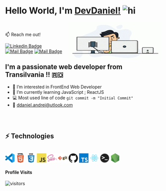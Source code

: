 # Hello World, I'm [DevDaniel!](https://portfolio.ddaniel.ro) <img src="https://user-images.githubusercontent.com/1303154/88677602-1635ba80-d120-11ea-84d8-d263ba5fc3c0.gif" width="28px" alt="hi"> 
    
<img align="right" alt="GIF" src="https://github.com/ddaniel90/ddaniel90/blob/main/programmer.gif?raw=true" width="300" height="120" />
<br />

:mailbox: Reach me out!

 [![Linkedin Badge](https://img.shields.io/badge/-andreidaniel-0e76a8?style=flat&labelColor=0e76a8&logo=linkedin&logoColor=white)](https://www.linkedin.com/in/andreidaniel/) 
 [![Mail Badge](https://img.shields.io/badge/-@calvin_omu-FFB344?style=flat&labelColor=FFB344&logo=instagram&logoColor=white)](https://www.instagram.com/calvin_omu/) 
 [![Mail Badge](https://img.shields.io/badge/-ddaniel.andrei-c0392b?style=flat&labelColor=c0392b&logo=gmail&logoColor=white)](mailto:mailto:ddaniel.andrei@outlook.com)



## I'm a passionate web developer from Transilvania !! 🇷🇴
 - :dart: I’m interested in FrontEnd Web Developer
 - :memo: I’m currently learning JavaScript ; ReactJS
 - :computer: Most used line of code 
       `git commit -m "Initial Commit"`
 - 📧 ddaniel.andrei@utlook.com

<br />
<br />

## ⚡ Technologies

<br/>
<code><img height="30" title="Visual Studio Code" src="https://raw.githubusercontent.com/github/explore/80688e429a7d4ef2fca1e82350fe8e3517d3494d/topics/visual-studio-code/visual-studio-code.png"></code>
<code><img height="30" title="HTML" src="https://raw.githubusercontent.com/github/explore/80688e429a7d4ef2fca1e82350fe8e3517d3494d/topics/html/html.png"></code>
<code><img height="30" title="CSS" src="https://raw.githubusercontent.com/github/explore/80688e429a7d4ef2fca1e82350fe8e3517d3494d/topics/css/css.png"></code>
<code><img height="30" title="JavaScript" src="https://raw.githubusercontent.com/github/explore/80688e429a7d4ef2fca1e82350fe8e3517d3494d/topics/javascript/javascript.png"></code>
<code><img height="30" title="SASS" src="https://raw.githubusercontent.com/github/explore/80688e429a7d4ef2fca1e82350fe8e3517d3494d/topics/sass/sass.png"></code>
<code><img height="30" title="Git" src="https://raw.githubusercontent.com/github/explore/80688e429a7d4ef2fca1e82350fe8e3517d3494d/topics/git/git.png"></code>
<code><img height="30" title="GitHub" src="https://raw.githubusercontent.com/github/explore/78df643247d429f6cc873026c0622819ad797942/topics/github/github.png"></code>
<code><img height="30" title="TypeScript" src="https://raw.githubusercontent.com/github/explore/80688e429a7d4ef2fca1e82350fe8e3517d3494d/topics/typescript/typescript.png"></code>
<code><img height="30" title="React" src="https://raw.githubusercontent.com/github/explore/80688e429a7d4ef2fca1e82350fe8e3517d3494d/topics/react/react.png"></code>
<code><img height="30" title="Terminal" src="https://raw.githubusercontent.com/github/explore/80688e429a7d4ef2fca1e82350fe8e3517d3494d/topics/terminal/terminal.png"></code>
<code><img height="30" title="Node" src="https://raw.githubusercontent.com/github/explore/80688e429a7d4ef2fca1e82350fe8e3517d3494d/topics/nodejs/nodejs.png"></code>


#### Profile Visits 

![visitors](https://visitor-badge.glitch.me/badge?page_id=ddaniel90.ddaniel90)
